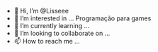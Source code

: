 - 👋 Hi, I’m @Lisseee
- 👀 I’m interested in ... Programação para games 
- 🌱 I’m currently learning ...
- 💞️ I’m looking to collaborate on ...
- 📫 How to reach me ...

<!---
Lisseee/Lisseee is a ✨ special ✨ repository because its `README.md` (this file) appears on your GitHub profile.
You can click the Preview link to take a look at your changes.
--->
